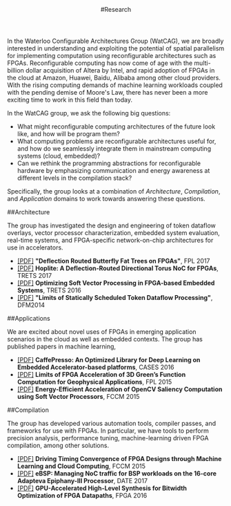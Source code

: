 <div class="wrapper">

<!-- Compilation Instructions
pandoc research.md -s -c stylesheets/styles.css -o research.html
-->

<header>
#Research
</header>

<section>
In the Waterloo Configurable Architectures Group (WatCAG), we are broadly
interested in understanding and exploiting the potential of spatial
parallelism for implementing computation using reconfigurable architectures
such as FPGAs.  Reconfigurable computing has now come of age with the
multi-billion dollar acquisition of Altera by Intel, and rapid adoption of
FPGAs in the cloud at Amazon, Huawei, Baidu, Alibaba among other cloud
providers. With the rising computing demands of machine learning workloads
coupled with the pending demise of Moore's Law, there has never been a more
exciting time to work in this field than today.

In the WatCAG group, we ask the following big questions:
- What might reconfigurable computing architectures of the future look like, and how will be program them?
- What computing problems are reconfigurable architectures useful for, and how do we seamlessly integrate them in mainstream computing systems (cloud, embedded)?
- Can we rethink the programming abstractions for reconfigurable hardware by emphasizing communication and energy awareness at different levels in the compilation stack?

Specifically, the group looks at a combination of *Architecture*, *Compilation*, and *Application* domains to work towards answering these questions.
</section>

<section>
##Architecture

The group has investigated the design and engineering of token dataflow
overlays, vector processor characterization, embedded system evaluation,
real-time systems, and FPGA-specific network-on-chip architectures for
use in accelerators.


- [[PDF]](./publications/deflection-bft_fpl-2017.pdf) **"Deflection Routed Butterfly Fat Trees on FPGAs"**, FPL 2017
- [[PDF]](./publications/hoplite_trets2017.pdf) **Hoplite: A Deflection-Routed Directional Torus NoC for FPGAs**, TRETS 2017
- [[PDF]](./publications/soft-vector_trets2016.pdf) **Optimizing Soft Vector Processing in FPGA-based Embedded Systems**, TRETS 2016
- [[PDF]](./publications/dataflow-limits_dfm2014.pdf) **"Limits of Statically Scheduled Token Dataflow Processing"**, DFM2014

##Applications

We are excited about novel uses of FPGAs in emerging application scenarios in the cloud as well as embedded contexts. The group has published papers in machine learning, 

- [[PDF]](./publications/caffepresso_cases2016.pdf) **CaffePresso: An Optimized Library for Deep Learning on Embedded Accelerator-based platforms**, CASES 2016
- [[PDF]](./publications/green_fpl2015.pdf) **Limits of FPGA Acceleration of 3D Green’s Function Computation for Geophysical Applications**, FPL 2015
- [[PDF]](./publications/opencv-saliency_fccm2015.pdf) **Energy-Efficient Acceleration of OpenCV Saliency Computation using Soft Vector Processors**, FCCM 2015

##Compilation

The group has developed various automation tools, compiler passes, and
frameworks for use with FPGAs. In particular, we have tools to perform
precision analysis, performance tuning, machine-learning driven FPGA
compilation, among other solutions.

- [[PDF]](./publications/intime_fccm2015.pdf) **Driving Timing Convergence of FPGA Designs through Machine Learning and Cloud Computing**, FCCM 2015
- [[PDF]](./publications/ebsp_date2017.pdf) **eBSP: Managing NoC traffic for BSP workloads on the 16-core Adapteva Epiphany-III Processor**, DATE 2017
- [[PDF]](./publications/gpu-bitwidth_fpga2016.pdf) **GPU-Accelerated High-Level Synthesis for Bitwidth Optimization of FPGA Datapaths**, FPGA 2016

</section>
</div>
